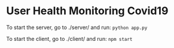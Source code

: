 # User Health Monitoring Covid19

To start the server, go to ./server/ and run:
`python app.py`

To start the client, go to ./client/ and run:
`npm start`

